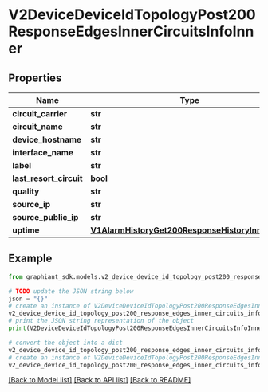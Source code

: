 # V2DeviceDeviceIdTopologyPost200ResponseEdgesInnerCircuitsInfoInner


## Properties

Name | Type | Description | Notes
------------ | ------------- | ------------- | -------------
**circuit_carrier** | **str** |  | [optional] 
**circuit_name** | **str** |  | [optional] 
**device_hostname** | **str** |  | [optional] 
**interface_name** | **str** |  | [optional] 
**label** | **str** |  | [optional] 
**last_resort_circuit** | **bool** |  | [optional] 
**quality** | **str** |  | [optional] 
**source_ip** | **str** |  | [optional] 
**source_public_ip** | **str** |  | [optional] 
**uptime** | [**V1AlarmHistoryGet200ResponseHistoryInnerTime**](V1AlarmHistoryGet200ResponseHistoryInnerTime.md) |  | [optional] 

## Example

```python
from graphiant_sdk.models.v2_device_device_id_topology_post200_response_edges_inner_circuits_info_inner import V2DeviceDeviceIdTopologyPost200ResponseEdgesInnerCircuitsInfoInner

# TODO update the JSON string below
json = "{}"
# create an instance of V2DeviceDeviceIdTopologyPost200ResponseEdgesInnerCircuitsInfoInner from a JSON string
v2_device_device_id_topology_post200_response_edges_inner_circuits_info_inner_instance = V2DeviceDeviceIdTopologyPost200ResponseEdgesInnerCircuitsInfoInner.from_json(json)
# print the JSON string representation of the object
print(V2DeviceDeviceIdTopologyPost200ResponseEdgesInnerCircuitsInfoInner.to_json())

# convert the object into a dict
v2_device_device_id_topology_post200_response_edges_inner_circuits_info_inner_dict = v2_device_device_id_topology_post200_response_edges_inner_circuits_info_inner_instance.to_dict()
# create an instance of V2DeviceDeviceIdTopologyPost200ResponseEdgesInnerCircuitsInfoInner from a dict
v2_device_device_id_topology_post200_response_edges_inner_circuits_info_inner_from_dict = V2DeviceDeviceIdTopologyPost200ResponseEdgesInnerCircuitsInfoInner.from_dict(v2_device_device_id_topology_post200_response_edges_inner_circuits_info_inner_dict)
```
[[Back to Model list]](../README.md#documentation-for-models) [[Back to API list]](../README.md#documentation-for-api-endpoints) [[Back to README]](../README.md)


